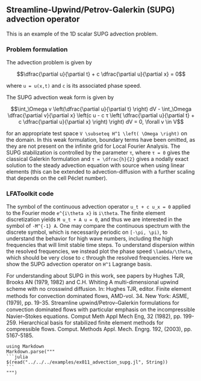 ## Streamline-Upwind/Petrov-Galerkin (SUPG) advection operator

This is an example of the 1D scalar SUPG advection problem.

### Problem formulation

The advection problem is given by

```math
\dfrac{\partial u}{\partial t} + c \dfrac{\partial u}{\partial x} = 0
```
where ``u = u(x,t)`` and ``c`` is its associated phase speed.

The SUPG advection weak form is given by

```math
\int_\Omega v \left(\dfrac{\partial u}{\partial t} \right) dV - \int_\Omega \dfrac{\partial v}{\partial x} \left(c u - c τ \left( \dfrac{\partial u}{\partial t} + c \dfrac{\partial u}{\partial x} \right) \right) dV = 0, \forall v \in V
```
for an appropriate test space ``V \subseteq H^1 \left( \Omega \right)`` on the domain.
In this weak formulation, boundary terms have been omitted, as they are not present on the infinite grid for Local Fourier Analysis.
The SUPG stabilization is controlled by the parameter ``τ``, where ``τ = 0`` gives the classical Galerkin formulation and ``τ = \dfrac{h}{2}`` gives a nodally exact solution to the steady advection equation with source when using linear elements (this can be extended to advection-diffusion with a further scaling that depends on the cell Péclet number).

### LFAToolkit code

The symbol of the continuous advection operator ``u_t + c u_x = 0`` applied to the Fourier mode ``e^{i\theta x}`` is ``i\theta``.
The finite element discretization yields ``M u_t + A u = 0``, and thus we are interested in the symbol of ``-M^{-1} A``.
One may compare the continuous spectrum with the discrete symbol, which is necessarily periodic on ``[-\pi, \pi)``, to understand the behavior for high wave numbers, including the high frequencies that will limit stable time steps.
To understand dispersion within the resolved frequencies, we instead plot the phase speed ``\lambda/\theta``, which should be very close to ``c`` through the resolved frequencies.
Here we show the SUPG advection operator on ``H^1`` Lagrange basis.

For understanding about SUPG in this work, see papers by Hughes TJR, Brooks AN (1979, 1982) and C.H. Whiting
A multi-dimensional upwind scheme with no crosswind diﬀusion. In: Hughes TJR, editor. Finite element methods for convection dominated ﬂows, AMD-vol. 34. New York: ASME, (1979), pp. 19-35.
Streamline upwind/Petrov–Galerkin formulations for convection dominated ﬂows with particular emphasis on the incompressible Navier–Stokes equations. Comput Meth Appl Mech Eng, 32 (1982), pp. 199-259.
Hierarchical basis for stabilized finite element methods for compressible flows. Comput. Methods Appl. Mech. Engrg. 192, (2003), pp. 5167-5185.

````@eval
using Markdown
Markdown.parse("""
```julia
$(read("../../../examples/ex011_advection_supg.jl", String))
```
""")
````